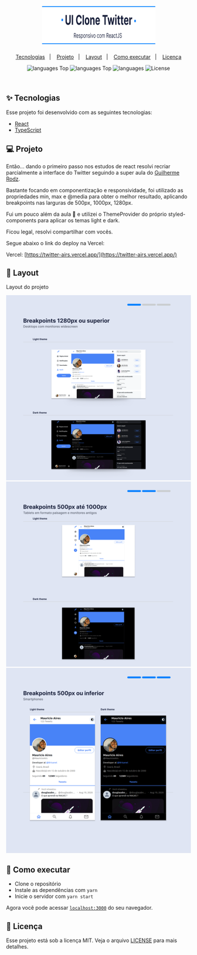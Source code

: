 <h1 align="center">
  <img alt="twitter-airs" title="twitter-airs" src=".github/logo.png" />
</h1>

<p align="center">
  <a href="#-tecnologias">Tecnologias</a>&nbsp;&nbsp;&nbsp;|&nbsp;&nbsp;&nbsp;
  <a href="#-projeto">Projeto</a>&nbsp;&nbsp;&nbsp;|&nbsp;&nbsp;&nbsp;
  <a href="#-layout">Layout</a>&nbsp;&nbsp;&nbsp;|&nbsp;&nbsp;&nbsp;
  <a href="#-como-executar">Como executar</a>&nbsp;&nbsp;&nbsp;|&nbsp;&nbsp;&nbsp;
  <a href="#-licença">Licença</a>
</p>

<p align="center">

  <img alt="languages Top" src="https://img.shields.io/badge/made%20by-Mauricio%20Aires-%2333a1f2">
  
  <img alt="languages Top" src="https://img.shields.io/github/languages/top/MauricioAires/twitter-airs?color=%2333a1f2">

  <img alt="languages" src="https://img.shields.io/github/languages/count/MauricioAires/twitter-airs?color=%2333a1f2">

  <img alt="License" src="https://img.shields.io/github/license/MauricioAires/twitter-airs?color=2c8ed6">

</p>

<br>

## ✨ Tecnologias

Esse projeto foi desenvolvido com as seguintes tecnologias:

- [React](https://reactjs.org)
- [TypeScript](https://www.typescriptlang.org/)

## 💻 Projeto

Então... dando o primeiro passo nos estudos de react resolvi recriar parcialmente a interface do Twitter seguindo a super aula do [Guilherme Rodz](https://github.com/guilhermerodz).

Bastante focando em componentização e responsividade, foi utilizado as propriedades min, max e @media para obter o melhor resultado, aplicando breakpoints nas larguras de 500px, 1000px, 1280px.

Fui um pouco além da aula 🤭 e utilizei o ThemeProvider do próprio styled-components para aplicar os temas light e dark.

Ficou legal, resolvi compartilhar com vocês.

Segue abaixo o link do deploy na Vercel:

Vercel: [https://twitter-airs.vercel.app/](https://twitter-airs.vercel.app/)

## 🔖 Layout

Layout do projeto

<img alt="twitter-airs" title="twitter-airs" src=".github/frame-01.png" />
<img alt="twitter-airs" title="twitter-airs" src=".github/frame-02.png" />
<img alt="twitter-airs" title="twitter-airs" src=".github/frame-03.png" />

## 🚀 Como executar

- Clone o repositório
- Instale as dependências com `yarn`
- Inicie o servidor com `yarn start`

Agora você pode acessar [`localhost:3000`](http://localhost:3000) do seu navegador.

## 📄 Licença

Esse projeto está sob a licença MIT. Veja o arquivo [LICENSE](LICENSE) para mais detalhes.
